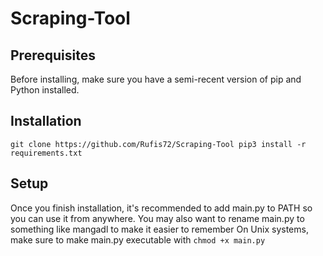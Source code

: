 # Scraping-Tool
## Prerequisites
Before installing, make sure you have a semi-recent version of pip and Python installed.
## Installation
`git clone https://github.com/Rufis72/Scraping-Tool
pip3 install -r requirements.txt`
## Setup
Once you finish installation, it's recommended to add main.py to PATH so you can use it from anywhere. You may also want to rename main.py to something like mangadl to make it easier to remember
On Unix systems, make sure to make main.py executable with `chmod +x main.py`
